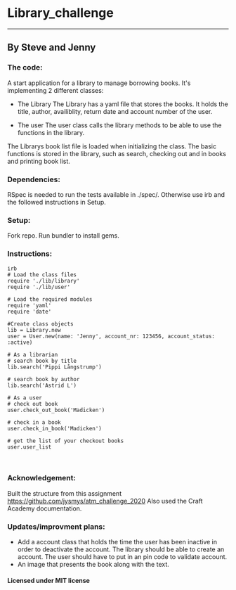 # Library_challenge

---

## By Steve and Jenny

### The code:

A start application for a library to manage borrowing books. It's implementing 2 different classes:

- The Library
  The Library has a yaml file that stores the books. It holds the title, author, availiblity, return date and account number of the user.

- The user
  The user class calls the library methods to be able to use the functions in the library.

The Librarys book list file is loaded when initializing the class. The basic functions is stored in the library, such as search, checking out and in books and printing book list.

### Dependencies:

RSpec is needed to run the tests available in ./spec/.
Otherwise use irb and the followed instructions in Setup.

### Setup:<br>

Fork repo.
Run bundler to install gems.

### Instructions:<br>

```irb
irb
# Load the class files
require './lib/library'
require './lib/user'

# Load the required modules
require 'yaml'
require 'date'

#Create class objects
lib = Library.new
user = User.new(name: 'Jenny', account_nr: 123456, account_status: :active)

# As a librarian
# search book by title
lib.search('Pippi Långstrump')

# search book by author
lib.search('Astrid L')

# As a user
# check out book
user.check_out_book('Madicken')

# check in a book
user.check_in_book('Madicken')

# get the list of your checkout books
user.user_list
```

<br>

### Acknowledgement:<br>

Built the structure from this assignment
https://github.com/jysmys/atm_challenge_2020
Also used the Craft Academy documentation.

### Updates/improvment plans:

- Add a account class
  that holds the time the user has been inactive in order to deactivate the account.
  The library should be able to create an account.
  The user should have to put in an pin code to validate account.
- An image that presents the book along with the text.

#### Licensed under MIT license
